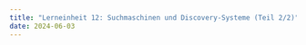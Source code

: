 ```yaml
---
title: "Lerneinheit 12: Suchmaschinen und Discovery-Systeme (Teil 2/2)"
date: 2024-06-03 
---
```

 
